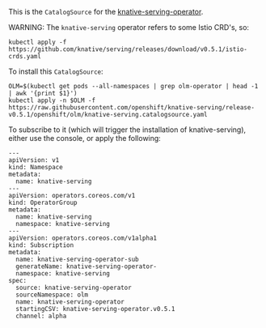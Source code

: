 
This is the `CatalogSource` for the [knative-serving-operator](https://github.com/openshift-knative/knative-serving-operator).

WARNING: The `knative-serving` operator refers to some Istio CRD's, so:

    kubectl apply -f https://github.com/knative/serving/releases/download/v0.5.1/istio-crds.yaml

To install this `CatalogSource`:

    OLM=$(kubectl get pods --all-namespaces | grep olm-operator | head -1 | awk '{print $1}')
    kubectl apply -n $OLM -f https://raw.githubusercontent.com/openshift/knative-serving/release-v0.5.1/openshift/olm/knative-serving.catalogsource.yaml

To subscribe to it (which will trigger the installation of
knative-serving), either use the console, or apply the following:

	---
	apiVersion: v1
	kind: Namespace
	metadata:
	  name: knative-serving
	---
	apiVersion: operators.coreos.com/v1
	kind: OperatorGroup
	metadata:
	  name: knative-serving
	  namespace: knative-serving
	---
	apiVersion: operators.coreos.com/v1alpha1
	kind: Subscription
	metadata:
	  name: knative-serving-operator-sub
	  generateName: knative-serving-operator-
	  namespace: knative-serving
	spec:
	  source: knative-serving-operator
	  sourceNamespace: olm
	  name: knative-serving-operator
	  startingCSV: knative-serving-operator.v0.5.1
	  channel: alpha
